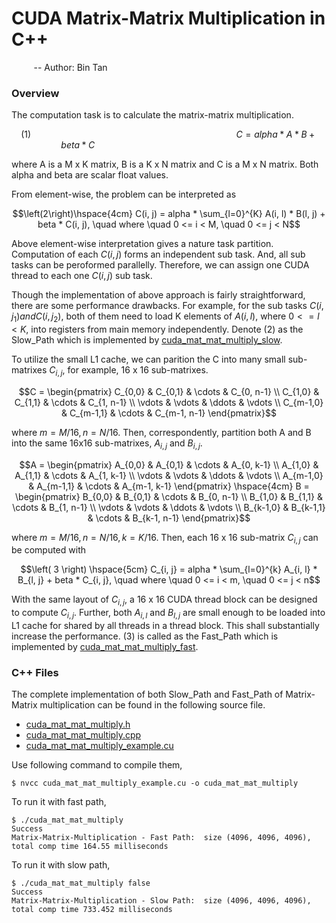 # CUDA Matrix-Matrix Multiplication in C++
&nbsp;&nbsp;&nbsp;&nbsp;&nbsp;&nbsp;&nbsp;&nbsp; -- Author: Bin Tan

### Overview
The computation task is to calculate the matrix-matrix multiplication.

```math
\left(1\right)\hspace{9cm}        C = alpha * A * B + beta * C \hspace{8cm}
```
where A is a M x K matrix, B is a K x N matrix and C is a M x N matrix.
Both alpha and beta are scalar float values.

From element-wise, the problem can be interpreted as 

```math
\left(2\right)\hspace{4cm}       C(i, j) = alpha * \sum_{l=0}^{K} A(i, l) * B(l, j) + beta * C(i, j), \quad
where \quad 0 <= i < M,  \quad 0 <= j < N
```

Above element-wise interpretation gives a nature task partition. Computation of 
each $` C(i, j) `$ forms an independent sub task. And, all sub tasks can be peroformed
parallelly. Therefore, we can assign one CUDA thread to each one $` C(i, j) `$ sub task.

Though the implementation of above approach is fairly straightforward, there are some
performance drawbacks. For example, for the sub tasks $` C(i, j_{1}) and C(i, j_{2}) `$, both of
them need to load K elements of $` A(i, l) `$, where $` 0 <= l < K `$, into registers from main memory
independently. Denote $`\left(2\right)`$ as the Slow_Path which is implemented by 
[cuda_mat_mat_multiply_slow](./cuda_mat_mat_multiply.cpp).

To utilize the small L1 cache, we can parition the C into many small sub-matrixes $` C_{i, j} `$, 
for example, 16 x 16 sub-matrixes.

```math
C = \begin{pmatrix}
     C_{0,0} & C_{0,1} & \cdots & C_{0, n-1} \\
     C_{1,0} & C_{1,1} & \cdots & C_{1, n-1} \\ 
     \vdots  & \vdots  & \ddots & \vdots      \\
     C_{m-1,0} & C_{m-1,1} & \cdots & C_{m-1, n-1}
    \end{pmatrix}
```
where $` m = M/16, n = N/16`$.
Then, correspondently, partition both A and B into the same 16x16 sub-matrixes, $` A_{i, j} `$ and $` B_{i, j} `$. 
```math
A = \begin{pmatrix}
     A_{0,0} & A_{0,1} & \cdots & A_{0, k-1} \\
     A_{1,0} & A_{1,1} & \cdots & A_{1, k-1} \\ 
     \vdots  & \vdots  & \ddots & \vdots      \\
     A_{m-1,0} & A_{m-1,1} & \cdots & A_{m-1, k-1}
    \end{pmatrix}
\hspace{4cm}
B = \begin{pmatrix}
     B_{0,0} & B_{0,1} & \cdots & B_{0, n-1} \\
     B_{1,0} & B_{1,1} & \cdots & B_{1, n-1} \\ 
     \vdots  & \vdots  & \ddots & \vdots      \\
     B_{k-1,0} & B_{k-1,1} & \cdots & B_{k-1, n-1}
    \end{pmatrix}
```
where $` m = M/16, n = N/16, k = K/16`$. Then, each 16 x 16 sub-matrix $` C_{i, j} `$ can be computed with
```math
\left( 3 \right) \hspace{5cm} C_{i, j} = alpha * \sum_{l=0}^{k} A_{i, l} * B_{l, j} + beta * C_{i, j}, \quad
where \quad 0 <= i < m,  \quad 0 <= j < n
```
With the same layout of $` C_{i,j} `$, a 16 x 16 CUDA thread block can be designed to compute $` C_{i, j} `$. 
Further, both $` A_{i, l} `$ and $` B_{l, j} `$ are small enough to be loaded into L1 cache for shared by
all threads in a thread block. This shall substantially increase the performance. $` \left( 3 \right) `$ is called
as the Fast_Path which is implemented by [cuda_mat_mat_multiply_fast](./cuda_mat_mat_multiply.cpp).

### C++ Files

The complete implementation of both Slow_Path and Fast_Path of Matrix-Matrix multiplication can be found in the following
source file.

- [cuda_mat_mat_multiply.h](./cuda_mat_mat_multiply.h)
- [cuda_mat_mat_multiply.cpp](./cuda_mat_mat_multiply.cpp)
- [cuda_mat_mat_multiply_example.cu](./cuda_mat_mat_multiply_example.cu)

Use following command to compile them,

```
$ nvcc cuda_mat_mat_multiply_example.cu -o cuda_mat_mat_multiply
```

To run it with fast path,
```
$ ./cuda_mat_mat_multiply
Success
Matrix-Matrix-Multiplication - Fast Path:  size (4096, 4096, 4096), total comp time 164.55 milliseconds
```

To run it with slow path,
```
$ ./cuda_mat_mat_multiply false
Success
Matrix-Matrix-Multiplication - Slow Path:  size (4096, 4096, 4096), total comp time 733.452 milliseconds
```
